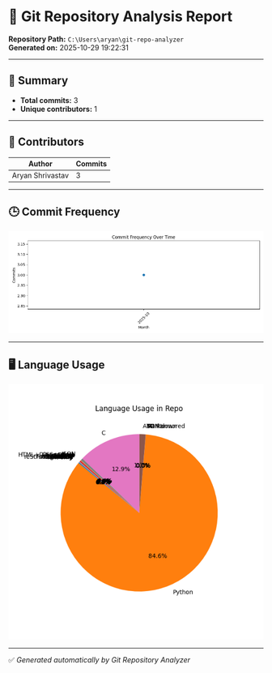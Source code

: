 # 🧠 Git Repository Analysis Report

**Repository Path:** `C:\Users\aryan\git-repo-analyzer`  
**Generated on:** 2025-10-29 19:22:31

---
## 📌 Summary

- **Total commits:** 3
- **Unique contributors:** 1

---
## 👥 Contributors

| Author | Commits |
|--------|---------|
| Aryan Shrivastav | 3 |

---
## 🕒 Commit Frequency

![Commit Frequency Chart](reports\commit_frequency.png)

---
## 🖥️ Language Usage

![Language Usage Chart](reports\language_usage.png)

---
✅ *Generated automatically by Git Repository Analyzer*
